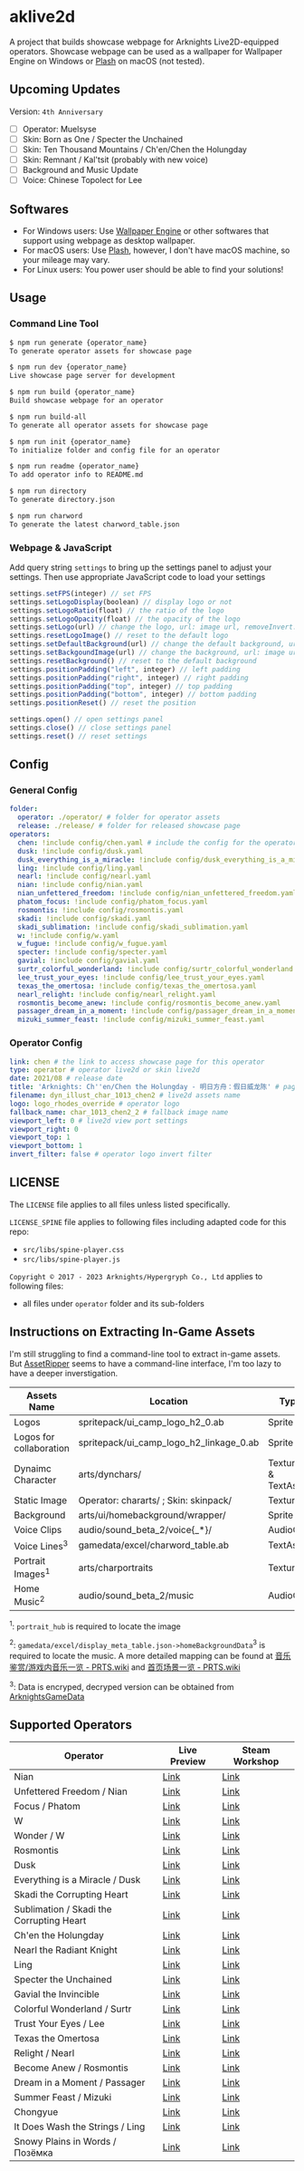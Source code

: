 # aklive2d

A project that builds showcase webpage for Arknights Live2D-equipped operators. Showcase webpage can be used as a wallpaper for Wallpaper Engine on Windows or [Plash](https://github.com/sindresorhus/Plash) on macOS (not tested).

## Upcoming Updates

Version: `4th Anniversary`

- [ ] Operator: Muelsyse
- [ ] Skin: Born as One / Specter the Unchained
- [ ] Skin: Ten Thousand Mountains / Ch'en/Chen the Holungday
- [ ] Skin: Remnant / Kal'tsit (probably with new voice)
- [ ] Background and Music Update
- [ ] Voice: Chinese Topolect for Lee

## Softwares
- For Windows users: Use [Wallpaper Engine](https://www.wallpaperengine.io/en) or other softwares that support using webpage as desktop wallpaper.
- For macOS users: Use [Plash](https://github.com/sindresorhus/Plash), however, I don't have macOS machine, so your mileage may vary.
- For Linux users: You power user should be able to find your solutions!

## Usage
### Command Line Tool

``` bash
$ npm run generate {operator_name}
To generate operator assets for showcase page
```
``` bash
$ npm run dev {operator_name}
Live showcase page server for development
```
``` bash
$ npm run build {operator_name}
Build showcase webpage for an operator
```
``` bash
$ npm run build-all
To generate all operator assets for showcase page
```
``` bash
$ npm run init {operator_name}
To initialize folder and config file for an operator
```
``` bash
$ npm run readme {operator_name}
To add operator info to README.md
```
``` bash
$ npm run directory
To generate directory.json
```
``` bash
$ npm run charword
To generate the latest charword_table.json
```
### Webpage & JavaScript

Add query string `settings` to bring up the settings panel to adjust your settings. Then use appropriate JavaScript code to load your settings

``` javascript
settings.setFPS(integer) // set FPS
settings.setLogoDisplay(boolean) // display logo or not
settings.setLogoRatio(float) // the ratio of the logo
settings.setLogoOpacity(float) // the opacity of the logo
settings.setLogo(url) // change the logo, url: image url, removeInvert: boolean
settings.resetLogoImage() // reset to the default logo
settings.setDefaultBackground(url) // change the default background, url: image filename from `background` folder
settings.setBackgoundImage(url) // change the background, url: image url
settings.resetBackground() // reset to the default background
settings.positionPadding("left", integer) // left padding
settings.positionPadding("right", integer) // right padding
settings.positionPadding("top", integer) // top padding
settings.positionPadding("bottom", integer) // bottom padding
settings.positionReset() // reset the position

settings.open() // open settings panel
settings.close() // close settings panel
settings.reset() // reset settings
```

## Config
### General Config
``` yaml
folder: 
  operator: ./operator/ # folder for operator assets
  release: ./release/ # folder for released showcase page
operators:
  chen: !include config/chen.yaml # include the config for the operator under folder `config/chen.yaml`
  dusk: !include config/dusk.yaml
  dusk_everything_is_a_miracle: !include config/dusk_everything_is_a_miracle.yaml
  ling: !include config/ling.yaml
  nearl: !include config/nearl.yaml
  nian: !include config/nian.yaml
  nian_unfettered_freedom: !include config/nian_unfettered_freedom.yaml
  phatom_focus: !include config/phatom_focus.yaml
  rosmontis: !include config/rosmontis.yaml
  skadi: !include config/skadi.yaml
  skadi_sublimation: !include config/skadi_sublimation.yaml
  w: !include config/w.yaml
  w_fugue: !include config/w_fugue.yaml
  specter: !include config/specter.yaml
  gavial: !include config/gavial.yaml
  surtr_colorful_wonderland: !include config/surtr_colorful_wonderland.yaml
  lee_trust_your_eyes: !include config/lee_trust_your_eyes.yaml
  texas_the_omertosa: !include config/texas_the_omertosa.yaml
  nearl_relight: !include config/nearl_relight.yaml
  rosmontis_become_anew: !include config/rosmontis_become_anew.yaml
  passager_dream_in_a_moment: !include config/passager_dream_in_a_moment.yaml
  mizuki_summer_feast: !include config/mizuki_summer_feast.yaml
```
### Operator Config
```yaml
link: chen # the link to access showcase page for this operator
type: operator # operator live2d or skin live2d
date: 2021/08 # release date
title: 'Arknights: Ch''en/Chen the Holungday - 明日方舟：假日威龙陈' # page title
filename: dyn_illust_char_1013_chen2 # live2d assets name
logo: logo_rhodes_override # operator logo
fallback_name: char_1013_chen2_2 # fallback image name
viewport_left: 0 # live2d view port settings
viewport_right: 0
viewport_top: 1
viewport_bottom: 1
invert_filter: false # operator logo invert filter
```
## LICENSE

The `LICENSE` file applies to all files unless listed specifically.

`LICENSE_SPINE` file applies to following files including adapted code for this repo:

- `src/libs/spine-player.css`
- `src/libs/spine-player.js`

`Copyright © 2017 - 2023 Arknights/Hypergryph Co., Ltd` applies to following files:

- all files under `operator` folder and its sub-folders

## Instructions on Extracting In-Game Assets
I'm still struggling to find a command-line tool to extract in-game assets. But [AssetRipper](https://github.com/AssetRipper/AssetRipper) seems to have a command-line interface, I'm too lazy to have a deeper inverstigation.

| Assets Name | Location | Type |
|-------------|----------|------|
| Logos       | spritepack/ui_camp_logo_h2_0.ab | Sprite |
| Logos for collaboration | spritepack/ui_camp_logo_h2_linkage_0.ab | Sprite |
| Dynaimc Character | arts/dynchars/ | Texture2D & TextAsset |
| Static Image | Operator: chararts/ ; Skin: skinpack/ | Texture2D |
| Background | arts/ui/homebackground/wrapper/ | Sprite |
| Voice Clips | audio/sound_beta_2/voice{_*}/ | AudioClip |
| Voice Lines<sup>3</sup> | gamedata/excel/charword_table.ab | TextAsset |
| Portrait Images<sup>1</sup> | arts/charportraits | Texture2D |
| Home Music<sup>2</sup> | audio/sound_beta_2/music | AudioClip |

<sup>1</sup>: `portrait_hub` is required to locate the image

<sup>2</sup>: `gamedata/excel/display_meta_table.json->homeBackgroundData`<sup>3</sup> is required to locate the music. A more detailed mapping can be found at [音乐鉴赏/游戏内音乐一览 - PRTS.wiki](https://prts.wiki/w/%E9%9F%B3%E4%B9%90%E9%89%B4%E8%B5%8F/%E6%B8%B8%E6%88%8F%E5%86%85%E9%9F%B3%E4%B9%90%E4%B8%80%E8%A7%88) and [首页场景一览 - PRTS.wiki](https://prts.wiki/w/%E9%A6%96%E9%A1%B5%E5%9C%BA%E6%99%AF%E4%B8%80%E8%A7%88)

<sup>3</sup>: Data is encryped, decryped version can be obtained from [ArknightsGameData](https://github.com/Kengxxiao/ArknightsGameData)

## Supported Operators

| Operator | Live Preview | Steam Workshop |
|----------|--------------|----------------|
| Nian | [Link](https://arknights.halyul.dev/nian/?settings) | [Link](https://steamcommunity.com/sharedfiles/filedetails/?id=2564642594) |
| Unfettered Freedom / Nian | [Link](https://arknights.halyul.dev/nian_unfettered_freedom/?settings) | [Link](https://steamcommunity.com/sharedfiles/filedetails/?id=2730943815) |
| Focus / Phatom | [Link](https://arknights.halyul.dev/phatom_focus/?settings) | [Link](https://steamcommunity.com/sharedfiles/filedetails/?id=2786960745) |
| W | [Link](https://arknights.halyul.dev/w/?settings) | [Link](https://steamcommunity.com/sharedfiles/filedetails/?id=2642838078) |
| Wonder / W | [Link](https://arknights.halyul.dev/w_wonder/?settings) | [Link](https://steamcommunity.com/sharedfiles/filedetails/?id=2802584758) |
| Rosmontis | [Link](https://arknights.halyul.dev/rosmontis/?settings) | [Link](https://steamcommunity.com/sharedfiles/filedetails/?id=2642834981) |
| Dusk | [Link](https://arknights.halyul.dev/dusk/?settings) | [Link](https://steamcommunity.com/sharedfiles/filedetails/?id=2730942651) |
| Everything is a Miracle / Dusk | [Link](https://arknights.halyul.dev/dusk_everything_is_a_miracle/?settings) | [Link](https://steamcommunity.com/sharedfiles/filedetails/?id=2730943249) |
| Skadi the Corrupting Heart | [Link](https://arknights.halyul.dev/skadi/?settings) | [Link](https://steamcommunity.com/sharedfiles/filedetails/?id=2492307783) |
| Sublimation / Skadi the Corrupting Heart | [Link](https://arknights.halyul.dev/skadi_sublimation/?settings) | [Link](https://steamcommunity.com/sharedfiles/filedetails/?id=2802570125) |
| Ch'en the Holungday | [Link](https://arknights.halyul.dev/chen/?settings) | [Link](https://steamcommunity.com/sharedfiles/filedetails/?id=2564643862) |
| Nearl the Radiant Knight | [Link](https://arknights.halyul.dev/nearl/?settings) | [Link](https://steamcommunity.com/sharedfiles/filedetails/?id=2642836787) |
| Ling | [Link](https://arknights.halyul.dev/ling/?settings) | [Link](https://steamcommunity.com/sharedfiles/filedetails/?id=2730944363) |
| Specter the Unchained | [Link](https://arknights.halyul.dev/specter/?settings) | [Link](https://steamcommunity.com/sharedfiles/filedetails/?id=2802596772) |
| Gavial the Invincible | [Link](https://arknights.halyul.dev/gavial/?settings) | [Link](https://steamcommunity.com/sharedfiles/filedetails/?id=2847605961) |
| Colorful Wonderland / Surtr | [Link](https://arknights.halyul.dev/surtr_colorful_wonderland/?settings) | [Link](https://steamcommunity.com/sharedfiles/filedetails/?id=2847602015) |
| Trust Your Eyes / Lee | [Link](https://arknights.halyul.dev/lee_trust_your_eyes/?settings) | [Link](https://steamcommunity.com/sharedfiles/filedetails/?id=2879452075) |
| Texas the Omertosa | [Link](https://arknights.halyul.dev/texas_the_omertosa/?settings) | [Link](https://steamcommunity.com/sharedfiles/filedetails/?id=2883008286) |
| Relight / Nearl | [Link](https://arknights.halyul.dev/nearl_relight/?settings) | [Link](https://steamcommunity.com/sharedfiles/filedetails/?id=2883016965) |
| Become Anew / Rosmontis | [Link](https://arknights.halyul.dev/rosmontis_become_anew/?settings) | [Link](https://steamcommunity.com/sharedfiles/filedetails/?id=2883012349) |
| Dream in a Moment / Passager | [Link](https://arknights.halyul.dev/passager_dream_in_a_moment/?settings) | [Link](https://steamcommunity.com/sharedfiles/filedetails/?id=2883021565) |
| Summer Feast / Mizuki | [Link](https://arknights.halyul.dev/mizuki_summer_feast/?settings) | [Link](https://steamcommunity.com/sharedfiles/filedetails/?id=2895953271) |
| Chongyue | [Link](https://arknights.halyul.dev/chongyue/?settings) | [Link](https://steamcommunity.com/sharedfiles/filedetails/?id=2919486659) |
| It Does Wash the Strings / Ling | [Link](https://arknights.halyul.dev/ling_it_does_wash_the_strings/?settings) | [Link](https://steamcommunity.com/sharedfiles/filedetails/?id=2919482772) |
| Snowy Plains in Words / Позёмка | [Link](https://arknights.halyul.dev/pozemka_snowy_plains_in_words/?settings) | [Link](https://steamcommunity.com/sharedfiles/filedetails/?id=2933544301) |

